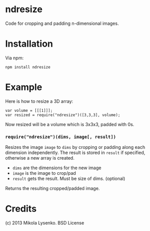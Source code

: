 ndresize
==============
Code for cropping and padding n-dimensional images.

Installation
============
Via npm:

    npm install ndresize
    
Example
=======
Here is how to resize a 3D array:

    var volume = [[[1]]];
    var resized = require("ndresize")([3,3,3], volume);
    
Now resized will be a volume which is 3x3x3, padded with 0s.


### `require("ndresize")(dims, image[, result])`
Resizes the image `image` to `dims` by cropping or padding along each dimension independently.  The result is stored in `result` if specified, otherwise a new array is created.

* `dims` are the dimensions for the new image
* `image` is the image to crop/pad
* `result` gets the result. Must be size of dims. (optional)

Returns the resulting cropped/padded image.

Credits
=======
(c) 2013 Mikola Lysenko. BSD License
